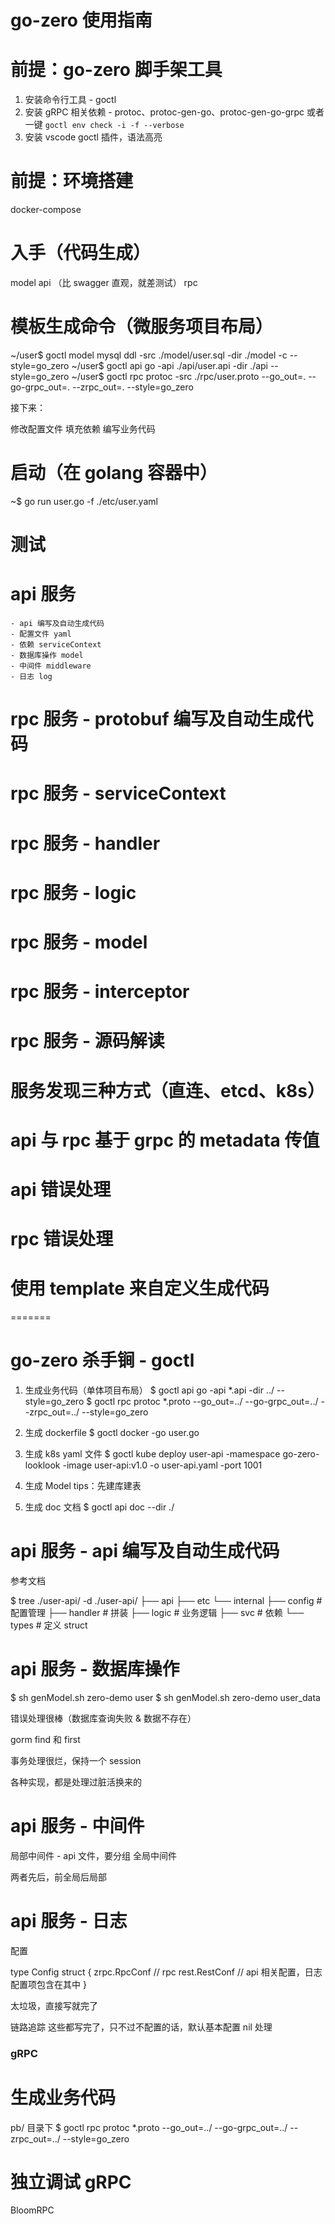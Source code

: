 
# go-zero 使用指南


# 前提：go-zero 脚手架工具

1. 安装命令行工具 - goctl
2. 安装 gRPC 相关依赖 - protoc、protoc-gen-go、protoc-gen-go-grpc 
   或者一键 `goctl env check -i -f --verbose`
3. 安装 vscode goctl 插件，语法高亮


# 前提：环境搭建

docker-compose


# 入手（代码生成）

model
api （比 swagger 直观，就差测试）
rpc


# 模板生成命令（微服务项目布局）
~/user$ goctl model mysql ddl -src ./model/user.sql -dir ./model -c --style=go_zero
~/user$ goctl api go -api ./api/user.api -dir ./api --style=go_zero
~/user$ goctl rpc protoc -src ./rpc/user.proto --go_out=. --go-grpc_out=. --zrpc_out=. --style=go_zero


接下来：

  修改配置文件
  填充依赖
  编写业务代码

# 启动（在 golang 容器中）
~$ go run user.go -f ./etc/user.yaml

# 测试


# api 服务

    - api 编写及自动生成代码
	- 配置文件 yaml
	- 依赖 serviceContext
	- 数据库操作 model
	- 中间件 middleware
	- 日志 log


# rpc 服务 - protobuf 编写及自动生成代码
# rpc 服务 - serviceContext
# rpc 服务 - handler
# rpc 服务 - logic
# rpc 服务 - model
# rpc 服务 - interceptor
# rpc 服务 - 源码解读
# 服务发现三种方式（直连、etcd、k8s）
# api 与 rpc 基于 grpc 的 metadata 传值
# api 错误处理
# rpc 错误处理
# 使用 template 来自定义生成代码


=======

# go-zero 杀手锏 - goctl 

1. 生成业务代码（单体项目布局）
  $ goctl api go -api *.api -dir ../  --style=go_zero
  $ goctl rpc protoc *.proto --go_out=../ --go-grpc_out=../  --zrpc_out=../ --style=go_zero



2. 生成 dockerfile
  $ goctl docker -go user.go


3. 生成 k8s yaml 文件
  $ goctl kube deploy user-api -mamespace go-zero-looklook -image user-api:v1.0 -o user-api.yaml -port 1001

4. 生成 Model 
  tips：先建库建表


5. 生成 doc 文档
  $ goctl api doc --dir ./


# api 服务 - api 编写及自动生成代码

参考文档


  $ tree ./user-api/ -d
./user-api/
├── api
├── etc
└── internal
    ├── config   # 配置管理
    ├── handler  # 拼装
    ├── logic    # 业务逻辑
    ├── svc      # 依赖
    └── types    # 定义 struct


# api 服务 - 数据库操作

  $ sh genModel.sh zero-demo user
  $ sh genModel.sh zero-demo user_data

错误处理很棒（数据库查询失败 & 数据不存在）

gorm find 和 first 

事务处理很烂，保持一个 session 

各种实现，都是处理过脏活换来的


# api 服务 - 中间件
局部中间件 - api 文件，要分组
全局中间件

两者先后，前全局后局部


# api 服务 - 日志

配置

type Config struct {
  zrpc.RpcConf   // rpc
  rest.RestConf  // api 相关配置，日志配置项包含在其中
}


太垃圾，直接写就完了





链路追踪
这些都写完了，只不过不配置的话，默认基本配置 nil 处理



### gRPC

# 生成业务代码
  
  pb/ 目录下
  $ goctl rpc protoc *.proto --go_out=../ --go-grpc_out=../  --zrpc_out=../ --style=go_zero


# 独立调试 gRPC

  BloomRPC

# 